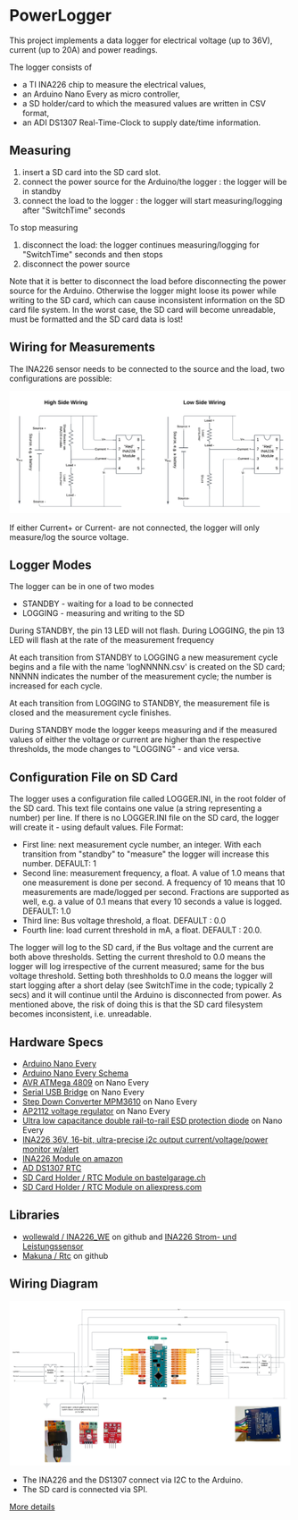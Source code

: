 # PowerLogger

This project implements a data logger for electrical voltage (up to 36V), current (up to 20A) and power readings. 

The logger consists of
- a TI INA226 chip to measure the electrical values,
- an Arduino Nano Every as micro controller,
- a SD holder/card to which the measured values are written in CSV format,
- an ADI DS1307 Real-Time-Clock to supply date/time information.

## Measuring

1) insert a SD card into the SD card slot. 
2) connect the power source for the Arduino/the logger : the logger will be in standby
3) connect the load to the logger : the logger will start measuring/logging after "SwitchTime" seconds

To stop measuring
1) disconnect the load: the logger continues measuring/logging for "SwitchTime" seconds and then stops
2) disconnect the power source

Note that it is better to disconnect the load before disconnecting the power source for the Arduino. Otherwise the logger might loose its power while writing to the SD card, which can cause inconsistent information on the SD card file system. In the worst case, the SD card will become unreadable, must be formatted and the SD card data is lost!

## Wiring for Measurements

The INA226 sensor needs to be connected to the source and the load, two configurations are possible:

<img src=./images/HiLo%20Wiring.png width="960">


If either Current+ or Current- are not connected, the logger will only measure/log the source voltage.

## Logger Modes

The logger can be in one of two modes
- STANDBY - waiting for a load to be connected
- LOGGING - measuring and writing to the SD

During STANDBY, the pin 13 LED will not flash.
During LOGGING, the pin 13 LED will flash at the rate of the measurement frequency

At each transition from STANDBY to LOGGING a new measurement cycle begins and
a file with the name 'logNNNNN.csv' is created on the SD card; NNNNN indicates 
the number of the measurement cycle; the number is increased for each cycle. 

At each transition from LOGGING to STANDBY, the measurement file is closed and
the measurement cycle finishes.

During STANDBY mode the logger keeps measuring and if the measured values of either 
the voltage or current are higher than the respective thresholds, the mode changes
to "LOGGING" - and vice versa.

## Configuration File on SD Card

The logger uses a configuration file called LOGGER.INI, in the root folder of the SD card. This text file contains one value (a string representing a number) per line. If there is no LOGGER.INI file on the SD card, the logger will create it - using default values. File Format:
* First line: next measurement cycle number, an integer. With each transition from "standby" to "measure"
the logger will increase this number.  DEFAULT: 1
* Second line: measurement frequency, a float. A value of 1.0 means that one measurement is done per second. 
A frequency of 10 means that 10 measurements are made/logged per second. Fractions are supported as well, e.g. 
a value of 0.1 means that every 10 seconds a value is logged. DEFAULT: 1.0
* Third line: Bus voltage threshold, a float. DEFAULT : 0.0
* Fourth line: load current threshold in mA, a float. DEFAULT : 20.0. 

The logger will log to the SD card, if the Bus voltage and the current are both above thresholds. Setting the current threshold to 0.0 means the logger will log irrespective of the current measured; same for the bus voltage threshold. Setting both threshholds to 0.0 means the logger will start logging after a short delay (see SwitchTime in the code; typically 2 secs) and it will continue until the Arduino is disconnected from power. As mentioned above, the risk of doing this is that the SD card filesystem becomes inconsistent, i.e. unreadable. 

## Hardware Specs

* [Arduino Nano Every](https://docs.arduino.cc/resources/datasheets/ABX00028-datasheet.pdf)
* [Arduino Nano Every Schema](https://content.arduino.cc/assets/NANOEveryV3.0_sch.pdf)
* [AVR ATMega 4809](https://www.microchip.com/en-us/product/atmega4809) on Nano Every
* [Serial USB Bridge](https://ww1.microchip.com/downloads/en/DeviceDoc/Atmel-42363-SAM-D11_Datasheet.pdf) on Nano Every
* [Step Down Converter MPM3610](https://www.monolithicpower.com/en/documentview/productdocument/index/version/2/document_type/datasheet/lang/en/sku/MPM3610GQV-Z/document_id/2090) on Nano Every
* [AP2112 voltage regulator](https://www.diodes.com/assets/Datasheets/AP2112.pdf) on Nano Every
* [Ultra low capacitance double rail-to-rail ESD protection diode](https://www.nexperia.com/product/PRTR5V0U2X) on Nano Every
* [INA226 36V, 16-bit, ultra-precise i2c output current/voltage/power monitor w/alert](https://www.ti.com/product/INA226) 
* [INA226 Module on amazon](https://www.amazon.de/dp/B0DGXPWDMP)
* [AD DS1307 RTC](https://www.analog.com/media/en/technical-documentation/data-sheets/ds1307.pdf)
* [SD Card Holder / RTC Module on bastelgarage.ch](https://www.bastelgarage.ch/micro-sd-data-logger-module-with-rtc)
* [SD Card Holder / RTC Module on aliexpress.com](https://www.aliexpress.com/item/1005006248586820.html)

## Libraries
* [wollewald / INA226_WE](https://github.com/wollewald/INA226_WE) on github and [INA226 Strom- und Leistungssensor](https://wolles-elektronikkiste.de/ina226)
* [Makuna / Rtc](https://github.com/Makuna/Rtc/wiki) on github

## Wiring Diagram
![Diagram](/images/FullDiagram.png)

* The INA226 and the DS1307 connect via I2C to the Arduino.
* The SD card is connected via SPI.

[More details](MORE.md)

